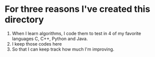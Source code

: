 # For three reasons I've created this directory
1. When I learn algorithms, I code them to test in 4 of my favorite languages C, C++, Python and Java.
2. I keep those codes here
3. So that I can keep track how much I'm improving.
